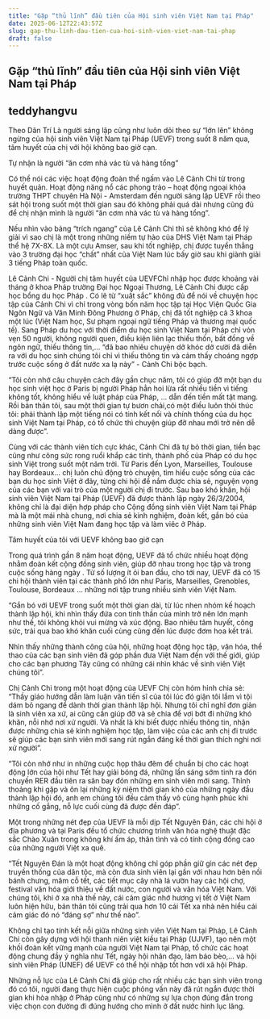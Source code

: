 ```yaml
---
title: "Gặp “thủ lĩnh” đầu tiên của Hội sinh viên Việt Nam tại Pháp"
date: 2025-06-12T22:43:57Z
slug: gap-thu-linh-dau-tien-cua-hoi-sinh-vien-viet-nam-tai-phap
draft: false
---
```


## Gặp “thủ lĩnh” đầu tiên của Hội sinh viên Việt Nam tại Pháp

## teddyhangvu

Theo Dân Trí
Là người sáng lập cũng như luôn dõi theo sự “lớn lên” không ngừng của hội sinh viên Việt Nam tại Pháp (UEVF) trong suốt 8 năm qua, tâm huyết của chị với hội không bao giờ cạn.

Tự nhận là người “ăn cơm nhà vác tù và hàng tổng”
 
Có thể nói các việc hoạt động đoàn thể ngấm vào Lê Cảnh Chi từ trong huyết quản. Hoạt động năng nổ các phong trào – hoạt động ngoại khóa trường THPT chuyên Hà Nội - Amsterdam đến người sáng lập UEVF rồi theo sát hội trong suốt một thời gian sau đó không phải quá dài nhưng cũng đủ để chị nhận mình là người “ăn cơm nhà vác tù và hàng tổng”.
 
Nếu nhìn vào bảng “trích ngang” của Lê Cảnh Chi thì sẽ không khó để lý giải vì sao chị là một trong những niềm tự hào của DHS Việt Nam tại Pháp thể hệ 7X-8X. Là một cựu Amser, sau khi tốt nghiệp, chị được tuyển thẳng vào 3 trường đại học “chất” nhất của Việt Nam lúc bấy giờ sau khi giành giải 3 tiếng Pháp toàn quốc.
 

Lê Cảnh Chi - Người chị tâm huyết của UEVF​Chỉ nhập học được khoảng vài tháng ở khoa Pháp trường Đại học Ngoại Thương, Lê Cảnh Chi được cấp học bổng du học Pháp . Có lẽ từ “xuất sắc” không đủ để nói về chuyện học tập của Cảnh Chi vì chỉ trong vòng bốn năm học tập tại Học Viện Quốc Gia Ngôn Ngữ và Văn Minh Đông Phương ở Pháp, chị đã tốt nghiệp cả 3 khoa một lúc (Việt Nam học, Sư phạm ngoại ngữ tiếng Pháp và thương mại quốc tế). 
Sang Pháp du học với thời điểm du học sinh Việt Nam tại Pháp chỉ vỏn vẹn 50 người, không người quen, điều kiện liên lạc thiếu thốn, bất đồng về ngôn ngữ, thiếu thông tin,… “đã bao nhiêu chuyện dở khóc dở cười đã diễn ra với du học sinh chúng tôi chỉ vì thiếu thông tin và cảm thấy choáng ngợp trước cuộc sống ở đất nước xa lạ này” - Cảnh Chi bộc bạch.
 
“Tôi còn nhớ câu chuyện cách đây gần chục năm, tôi có giúp đỡ một bạn du học sinh việt học ở Paris bị người Pháp hẳn hoi lừa rất nhiều tiền vì tiếng không tốt, không hiểu về luật pháp của Pháp, … dẫn đến tiền mất tật mang. Rồi bản thân tôi, sau một thời gian tự bươn chải,có một điều luôn thôi thúc tôi: phải thành lập một tiếng nói có tính kết nối và chính thống của du học sinh Việt Nam tại Pháp, có tổ chức thì chuyện giúp đỡ nhau mới trở nên dễ dàng được”.
 
Cùng với các thành viên tích cực khác, Cảnh Chi đã tự bỏ thời gian, tiền bạc cũng như công sức rong ruổi khắp các tỉnh, thành phố của Pháp có du học sinh Việt trong suốt một năm trời. Từ Paris đến Lyon, Marseilles, Toulouse hay Bordeaux… chị luôn chủ động trò chuyện, tìm hiểu cuộc sống của các bạn du học sinh Việt ở đây, từng chi hội để nắm được chia sẻ, nguyện vọng của các bạn với vai trò của một người chị đi trước.
Sau bao khó khăn, hội sinh viên Việt Nam tại Pháp (UEVF) đã được thành lập ngày 26/3/2004, không chỉ là đại diện hợp pháp cho Cộng đồng sinh viên Việt Nam tại Pháp mà là một mái nhà chung, nơi chia sẻ kinh nghiệm, đoàn kết, gắn bó của những sinh viên Việt Nam đang học tập và làm viêc ở Pháp.
 
Tâm huyết của tôi với UEVF không bao giờ cạn
 
Trong quá trình gần 8 năm hoạt động, UEVF đã tổ chức nhiều hoạt động nhằm đoàn kết cộng đồng sinh viên, giúp đỡ nhau trong học tập và trong cuộc sống hàng ngày . Từ số lượng ít ỏi ban đầu, cho tới nay, UEVF đã có 15 chi hội thành viên tại các thành phố lớn như Paris, Marseilles, Grenobles, Toulouse, Bordeaux … những nơi tập trung nhiều sinh viên Việt Nam.
 
“Gắn bó với UEVF trong suốt một thời gian dài, từ lúc nhen nhóm kế hoạch thành lập hội, khi nhìn thấy đứa con tinh thần của mình trở nên lớn mạnh như thế, tôi không khỏi vui mừng và xúc động. Bao nhiêu tâm huyết, công sức, trải qua bao khó khăn cuối cùng cũng đến lúc được đơm hoa kết trái.
 
Nhìn thấy những thành công của hội, những hoạt động học tập, văn hóa, thể thao của các bạn sinh viên đã góp phần đưa Việt Nam đến với thế giới, giúp cho các bạn phương Tây cũng có những cái nhìn khác về sinh viên Việt chúng tôi”.
 

Chị Cảnh Chi trong một hoạt động của UEVF​ ​Chị còn hóm hỉnh chia sẻ: “Thầy giáo hướng dẫn làm luận văn tiến sĩ của tôi lúc đó giận tôi lắm vì tội dám bỏ ngang để dành thời gian thành lập hội. Nhưng tôi chỉ nghĩ đơn giản là sinh viên xa xứ, ai cũng cần giúp đỡ và sẻ chia để vơi bớt đi những khó khăn, nỗi nhớ nơi xứ người. Và nhất là khi biết được nhiều thông tin, nhận được những chia sẻ kinh nghiệm học tập, làm việc của các anh chị đi trước sẽ giúp các bạn sinh viên mới sang rút ngắn đáng kể thời gian thích nghi nơi xứ người”.
 
“Tôi còn nhớ như in những cuộc họp thâu đêm để chuẩn bị cho các hoạt động lớn của hội như Tết hay giải bóng đá, những lần sáng sớm tinh ra đón chuyến RER đầu tiên ra sân bay đón những em sinh viên mới sang. Thỉnh thoảng khi gặp và ôn lại những kỷ niệm thời gian khó của những ngày đầu thành lập hội đó, anh em chúng tôi đều cảm thấy vô cùng hạnh phúc khi những cố gắng, nỗ lực cuối cùng đã được đền đáp”.
 
Một trong những nét đẹp của UEVF là mỗi dịp Tết Nguyên Đán, các chi hội ở địa phương và tại Paris đều tổ chức chương trình văn hóa nghệ thuật đặc sắc Chào Xuân trong không khí ấm áp, thân tình và có tính cộng đồng cao của những người Việt xa quê.
 
“Tết Nguyên Đán là một hoạt động không chỉ góp phần giữ gìn các nét đẹp truyền thống của dân tộc, mà còn đưa sinh viên lại gần với nhau hơn bên nồi bánh chưng, mâm cỗ tết, các tiết mục cây nhà lá vườn hay các hội chợ, festival văn hóa giới thiệu về đất nước, con người và văn hóa Việt Nam. Với chúng tôi, khi ở xa nhà thế này, cái cảm giác nhớ hương vị tết ở Việt Nam luôn hiện hữu, bản thân tôi cũng trải qua hơn 10 cái Tết xa nhà nên hiểu cái cảm giác đó nó “đáng sợ” như thế nào”.
 
Không chỉ tạo tính kết nỗi giữa những sinh viên Việt Nam tại Pháp, Lê Cảnh Chi còn gây dựng với hội thanh niên việt kiều tại Pháp (UJVF), tạo nên một khối đoàn kết vững mạnh của người Việt Nam tại Pháp, tổ chức các hoạt động chung đầy ý nghĩa như Tết, ngày hội nhân đạo, làm báo bèo,… và hội sinh viên Pháp (UNEF) để UEVF có thể hội nhập tốt hơn với xã hội Pháp.
 
Những nỗ lực của Lê Cảnh Chi đã giúp cho rất nhiều các bạn sinh viên trong đó có tôi, người đang thực hiện cuộc phỏng vấn này đã rút ngắn được thời gian khi hòa nhập ở Pháp cũng như có những sự lựa chọn đúng đắn trong việc chọn con đường đi đúng hướng cho mình ở đất nước hình lục lăng.